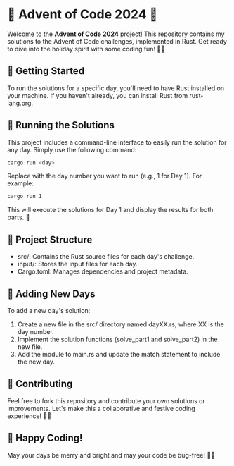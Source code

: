 # 🎄 Advent of Code 2024 🦀

Welcome to the **Advent of Code 2024** project! This repository contains my solutions to the Advent of Code challenges, implemented in Rust. Get ready to dive into the holiday spirit with some coding fun! 🎁✨

## 🎅 Getting Started

To run the solutions for a specific day, you'll need to have Rust installed on your machine. If you haven't already, you can install Rust from rust-lang.org.

## 🎁 Running the Solutions

This project includes a command-line interface to easily run the solution for any day. Simply use the following command:

```bash
cargo run <day>
```

Replace <day> with the day number you want to run (e.g., 1 for Day 1). For example:

```bash
cargo run 1
```

This will execute the solutions for Day 1 and display the results for both parts. 🎉

## 📂 Project Structure

- src/: Contains the Rust source files for each day's challenge.
- input/: Stores the input files for each day.
- Cargo.toml: Manages dependencies and project metadata.

## 🎄 Adding New Days

To add a new day's solution:

1. Create a new file in the src/ directory named dayXX.rs, where XX is the day number.
2. Implement the solution functions (solve_part1 and solve_part2) in the new file.
3. Add the module to main.rs and update the match statement to include the new day.

## 🎅 Contributing

Feel free to fork this repository and contribute your own solutions or improvements. Let's make this a collaborative and festive coding experience! 🤶🎉

## 🌟 Happy Coding!

May your days be merry and bright and may your code be bug-free! 🎄✨
